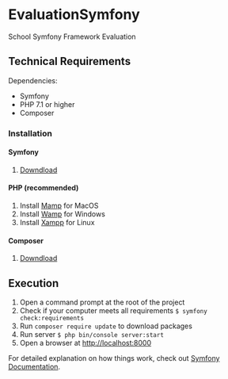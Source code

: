 # EvaluationSymfony

School Symfony Framework Evaluation

## Technical Requirements
Dependencies:
  * Symfony
  * PHP 7.1 or higher
  * Composer
  
### Installation
#### Symfony
  1. [Downdload](https://symfony.com/download)
  
#### PHP (recommended)
  1. Install [Mamp](https://www.mamp.info/en/downloads/) for MacOS 
  2. Install [Wamp](https://www.wampserver.com/) for Windows
  3. Install [Xampp](https://www.apachefriends.org/fr/index.html) for Linux
 
#### Composer
  1. [Downdload](https://getcomposer.org/)
  
  
## Execution
 
  1. Open a command prompt at the root of the project
  2. Check if your computer meets all requirements `$ symfony check:requirements`
  3. Run `composer require update` to download packages
  2. Run server `$ php bin/console server:start`
  3. Open a browser at [http://localhost:8000](http://localhost:8000)


For detailed explanation on how things work, check out [Symfony Documentation](https://symfony.com/doc/4.4//index.html).
